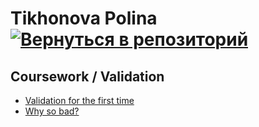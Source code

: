 # Tikhonova Polina    [![Вернуться в репозиторий](https://pollytikhonova.github.io/coursework/GitHub-Mark-32px.png "Вернуться в репозиторий")](https://github.com/PollyTikhonova/coursework/tree/master/validation)
## Coursework / Validation
  
  * [Validation for the first time](https://PollyTikhonova.github.io/coursework/validation/Train,Predict&Validate.%20First%20time.html)
  * [Why so bad?](https://PollyTikhonova.github.io/coursework/validation/Train,Predict&Validate.Searching%20reasons%20of%20bad%20prediction.html)
